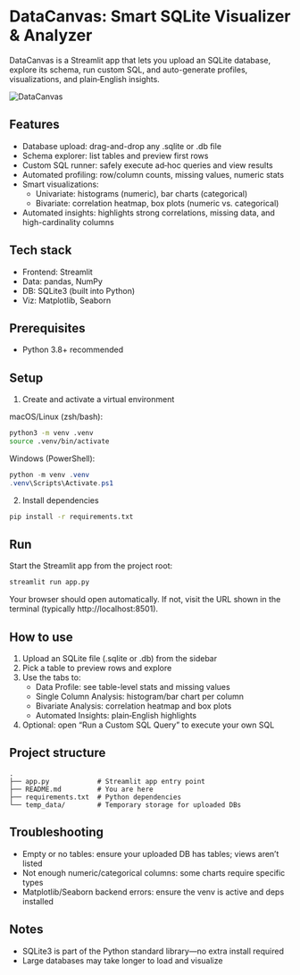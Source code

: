 # DataCanvas: Smart SQLite Visualizer & Analyzer

DataCanvas is a Streamlit app that lets you upload an SQLite database, explore its schema, run custom SQL, and auto-generate profiles, visualizations, and plain‑English insights.

![DataCanvas](https://placehold.co/800x300/F0F2F6/4F8BF9?text=Upload+a+Database+to+Begin&font=inter)

## Features

- Database upload: drag-and-drop any .sqlite or .db file
- Schema explorer: list tables and preview first rows
- Custom SQL runner: safely execute ad‑hoc queries and view results
- Automated profiling: row/column counts, missing values, numeric stats
- Smart visualizations:
	- Univariate: histograms (numeric), bar charts (categorical)
	- Bivariate: correlation heatmap, box plots (numeric vs. categorical)
- Automated insights: highlights strong correlations, missing data, and high-cardinality columns

## Tech stack

- Frontend: Streamlit
- Data: pandas, NumPy
- DB: SQLite3 (built into Python)
- Viz: Matplotlib, Seaborn

## Prerequisites

- Python 3.8+ recommended

## Setup

1) Create and activate a virtual environment

macOS/Linux (zsh/bash):

```bash
python3 -m venv .venv
source .venv/bin/activate
```

Windows (PowerShell):

```powershell
python -m venv .venv
.venv\Scripts\Activate.ps1
```

2) Install dependencies

```bash
pip install -r requirements.txt
```

## Run

Start the Streamlit app from the project root:

```bash
streamlit run app.py
```

Your browser should open automatically. If not, visit the URL shown in the terminal (typically http://localhost:8501).

## How to use

1) Upload an SQLite file (.sqlite or .db) from the sidebar
2) Pick a table to preview rows and explore
3) Use the tabs to:
	 - Data Profile: see table-level stats and missing values
	 - Single Column Analysis: histogram/bar chart per column
	 - Bivariate Analysis: correlation heatmap and box plots
	 - Automated Insights: plain‑English highlights
4) Optional: open “Run a Custom SQL Query” to execute your own SQL

## Project structure

```
.
├── app.py            # Streamlit app entry point
├── README.md         # You are here
├── requirements.txt  # Python dependencies
└── temp_data/        # Temporary storage for uploaded DBs
```

## Troubleshooting

- Empty or no tables: ensure your uploaded DB has tables; views aren’t listed
- Not enough numeric/categorical columns: some charts require specific types
- Matplotlib/Seaborn backend errors: ensure the venv is active and deps installed

## Notes

- SQLite3 is part of the Python standard library—no extra install required
- Large databases may take longer to load and visualize